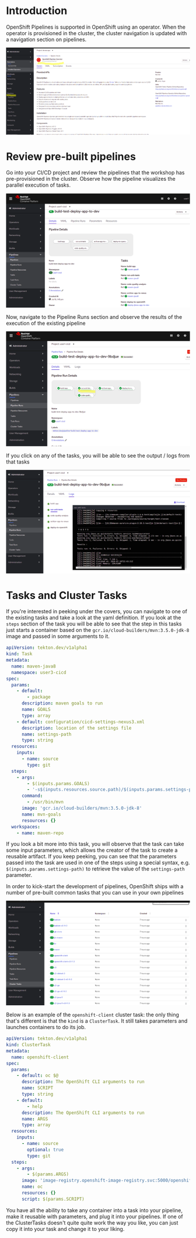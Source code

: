
# Introduction 

OpenShift Pipelines is supported in OpenShift using an operator. When the operator is provisioned in the cluster, the cluster navigation is updated with a navigation section on pipelines. 

![Pipeline Operator](images/pipelines_integrated.png)

# Review pre-built pipelines

Go into your CI/CD project and review the pipelines that the workshop has pre-provisioned in the cluster. Observe how the pipeline visualizes the parallel execution of tasks. 

![Pipelinerun Example](images/pipeline_example.png)

Now, navigate to the Pipeline Runs section and observe the results of the execution of the existing pipeline

![Pipelinerun Overview](images/pipelinerun_overview.png)

If you click on any of the tasks, you will be able to see the output / logs from that tasks

![Pipelinerun Logs](images/pipelinerun_logs.png)

# Tasks and Cluster Tasks 
If you're interested in peeking under the covers, you can navigate to one of the existing tasks and take a look at the yaml definition. If you look at the `steps` section of the task you will be able to see that the step in this tasks just starts a container based on the `gcr.io/cloud-builders/mvn:3.5.0-jdk-8` image and passed in some arguments to it. 

```yaml
apiVersion: tekton.dev/v1alpha1
kind: Task
metadata:
  name: maven-java8
  namespace: user3-cicd
spec:
  params:
    - default:
        - package
      description: maven goals to run
      name: GOALS
      type: array
    - default: configuration/cicd-settings-nexus3.xml
      description: location of the settings file
      name: settings-path
      type: string
  resources:
    inputs:
      - name: source
        type: git
  steps:
    - args:
        - $(inputs.params.GOALS)
        - '-s$(inputs.resources.source.path)/$(inputs.params.settings-path)'
      command:
        - /usr/bin/mvn
      image: 'gcr.io/cloud-builders/mvn:3.5.0-jdk-8'
      name: mvn-goals
      resources: {}
  workspaces:
    - name: maven-repo

```

If you look a bit more into this task, you will observe that the task can take some input parameters, which allows the creator of the task to create a reusable artifact. If you keep peeking, you can see that the parameters passed into the task are used in one of the steps using a special syntax, e.g. `$(inputs.params.settings-path)` to retrieve the value of the `settings-path` parameter. 

In order to kick-start the development of pipelines, OpenShift ships with a number of pre-built common tasks that you can use in your own pipelines 

![Cluster Tasks](images/cluster_tasks.png)

Below is an example of the `openshift-client` cluster task: the only thing that's different is that the `kind` is a `ClusterTask`. It still takes parameters and launches containers to do its job. 

```yaml
apiVersion: tekton.dev/v1alpha1
kind: ClusterTask
metadata:
  name: openshift-client
spec:
  params:
    - default: oc $@
      description: The OpenShift CLI arguments to run
      name: SCRIPT
      type: string
    - default:
        - help
      description: The OpenShift CLI arguments to run
      name: ARGS
      type: array
  resources:
    inputs:
      - name: source
        optional: true
        type: git
  steps:
    - args:
        - $(params.ARGS)
      image: 'image-registry.openshift-image-registry.svc:5000/openshift/cli:latest'
      name: oc
      resources: {}
      script: $(params.SCRIPT)
```

You have all the ability to take any container into a task into your pipeline, make it reusable with parameters, and plug it into your pipelines. If one of the ClusterTasks doesn't quite quite work the way you like, you can just copy it into  your task and change it to your liking. 